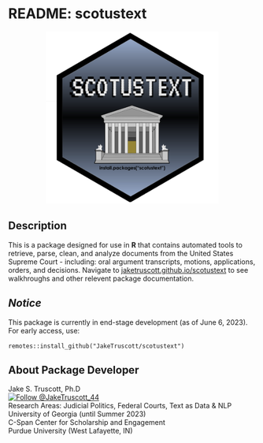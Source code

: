 # README: scotustext

<p align="center">
  <img src= https://github.com/JakeTruscott/scotustext/blob/074bfffb2f19cba56e6eab7c27cc1dfe30a28d21/Misc/scotus_hex.png width="350px">
</p>

## Description
This is a package designed for use in **R** that contains automated tools to retrieve, parse, clean, and analyze documents from the United States Supreme Court - including: oral argument transcripts, motions, applications, orders, and decisions. Navigate to [jaketruscott.github.io/scotustext](https://jaketruscott.github.io/scotustext/) to see walkhroughs and other relevent package documentation.


## *Notice* 
This package is currently in end-stage development (as of June 6, 2023). For early access, use:

```
remotes::install_github("JakeTruscott/scotustext")
```

## About Package Developer
  
Jake S. Truscott, Ph.D <br> 
[![Follow @JakeTruscott_44](https://img.shields.io/twitter/follow/JakeTruscott_44?style=social)](https://twitter.com/JakeTruscott_44) <br> 
Research Areas: Judicial Politics, Federal Courts, Text as Data & NLP <br>
University of Georgia (until Summer 2023) <br>
C-Span Center for Scholarship and Engagement <br>
Purdue University (West Lafayette, IN) <br>

